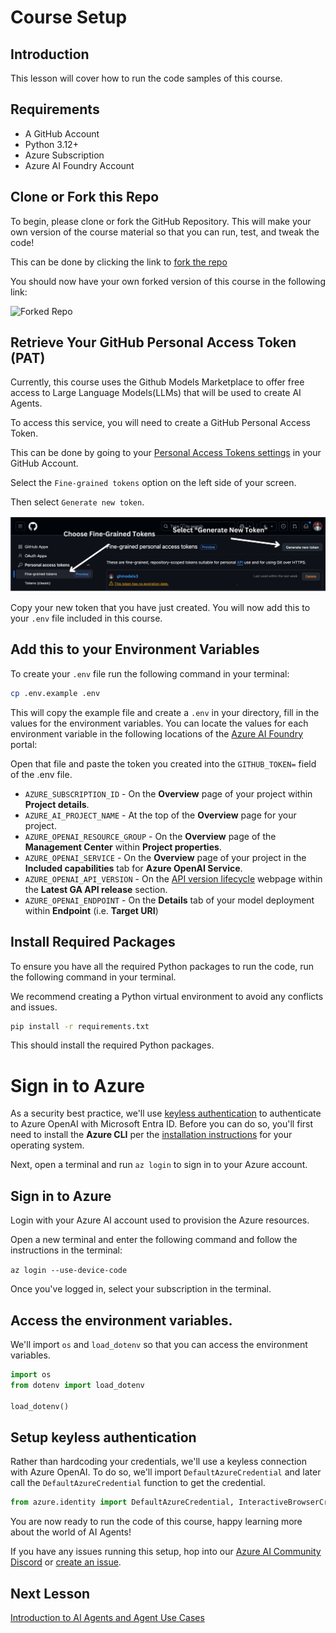 # Course Setup

## Introduction

This lesson will cover how to run the code samples of this course.

## Requirements

- A GitHub Account
- Python 3.12+
- Azure Subscription
- Azure AI Foundry Account

## Clone or Fork this Repo

To begin, please clone or fork the GitHub Repository. This will make your own version of the course material so that you can run, test, and tweak the code!

This can be done by clicking the link to <a href="https://github.com/microsoft/ai-agents-for-beginners/fork" target="_blank">fork the repo</a>

You should now have your own forked version of this course in the following link:

![Forked Repo](./images/forked-repo.png)

## Retrieve Your GitHub Personal Access Token (PAT)

Currently, this course uses the Github Models Marketplace to offer free access to Large Language Models(LLMs) that will be used to create AI Agents.

To access this service, you will need to create a GitHub Personal Access Token.

This can be done by going to your <a href="https://github.com/settings/personal-access-tokens" target="_blank">Personal Access Tokens settings</a> in your GitHub Account.

Select the `Fine-grained tokens` option on the left side of your screen.

Then select `Generate new token`.

![Generate Token](./images/generate-token.png)

Copy your new token that you have just created. You will now add this to your `.env` file included in this course.

## Add this to your Environment Variables

To create your `.env` file run the following command in your terminal:

```bash
cp .env.example .env
```

This will copy the example file and create a `.env` in your directory, fill in the values for the environment variables. You can locate the values for each environment variable in the following locations of the [Azure AI Foundry](https://ai.azure.com?WT.mc_id=academic-105485-koreyst) portal:

Open that file and paste the token you created into the `GITHUB_TOKEN=` field of the .env file. 
- `AZURE_SUBSCRIPTION_ID` - On the **Overview** page of your project within **Project details**.
- `AZURE_AI_PROJECT_NAME` - At the top of the **Overview** page for your project.
- `AZURE_OPENAI_RESOURCE_GROUP` - On the **Overview** page of the **Management Center** within **Project properties**.
- `AZURE_OPENAI_SERVICE` - On the **Overview** page of your project in the **Included capabilities** tab for **Azure OpenAI Service**.
- `AZURE_OPENAI_API_VERSION` - On the [API version lifecycle](https://learn.microsoft.com/azure/ai-services/openai/api-version-deprecation#latest-ga-api-release?WT.mc_id=academic-105485-koreyst) webpage within the **Latest GA API release** section.
- `AZURE_OPENAI_ENDPOINT` - On the **Details** tab of your model deployment within **Endpoint** (i.e. **Target URI**)

## Install Required Packages

To ensure you have all the required Python packages to run the code, run the following command in your terminal.

We recommend creating a Python virtual environment to avoid any conflicts and issues.

```bash
pip install -r requirements.txt
```

This should install the required Python packages.

# Sign in to Azure

As a security best practice, we'll use [keyless authentication](https://learn.microsoft.com/azure/developer/ai/keyless-connections?tabs=csharp%2Cazure-cli?WT.mc_id=academic-105485-koreyst) to authenticate to Azure OpenAI with Microsoft Entra ID. Before you can do so, you'll first need to install the **Azure CLI** per the [installation instructions](https://learn.microsoft.com/cli/azure/install-azure-cli?WT.mc_id=academic-105485-koreyst) for your operating system.

Next, open a terminal and run `az login` to sign in to your Azure account.

## Sign in to Azure

Login with your Azure AI account used to provision the Azure resources.

Open a new terminal and enter the following command and follow the instructions in the terminal:

`az login --use-device-code`

Once you've logged in, select your subscription in the terminal.

## Access the environment variables.

We'll import `os` and `load_dotenv` so that you can access the environment variables.

```python
import os
from dotenv import load_dotenv

load_dotenv()
```

## Setup keyless authentication

Rather than hardcoding your credentials, we'll use a keyless connection with Azure OpenAI. To do so, we'll import `DefaultAzureCredential` and later call the `DefaultAzureCredential` function to get the credential.

```python
from azure.identity import DefaultAzureCredential, InteractiveBrowserCredential
```

You are now ready to run the code of this course, happy learning more about the world of AI Agents!

If you have any issues running this setup, hop into our <a href="https://discord.gg/kzRShWzttr" target="_blank">Azure AI Community Discord</a> or <a href="https://github.com/microsoft/ai-agents-for-beginners/issues?WT.mc_id=academic-105485-koreyst" target="_blank">create an issue</a>.

## Next Lesson

[Introduction to AI Agents and Agent Use Cases](../01-intro-to-ai-agents/README.md)
